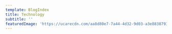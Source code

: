 ```yaml
---
template: BlogIndex
title: Technology
subtitle: ''
featuredImage: 'https://ucarecdn.com/aa8d80e7-7a44-4d32-9d03-a3e8838793fe/'
---
```


